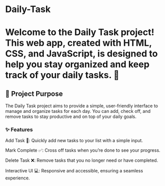 # Daily-Task
<h1>Welcome to the Daily Task project! This web app, created with HTML, CSS, and JavaScript, is designed to help you stay organized and keep track of your daily tasks. 🌟</h1>
<h2>🎯 Project Purpose</h2>
<p>The Daily Task project aims to provide a simple, user-friendly interface to manage and organize tasks for each day. You can add, check off, and remove tasks to stay productive and on top of your daily goals.</p>
<h3>✨ Features</h3>
<p>Add Task 📝: Quickly add new tasks to your list with a simple input.</p>
<p>Mark Complete ✅: Cross off tasks when you’re done to see your progress.</p>
<p>Delete Task ❌: Remove tasks that you no longer need or have completed.</p>
<p>Interactive UI 💻: Responsive and accessible, ensuring a seamless experience.</p>
